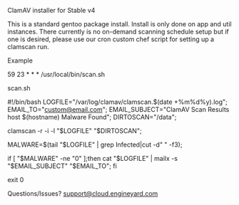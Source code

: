 ClamAV installer for Stable v4


This is a standard gentoo package install. 
Install is only done on app and util instances.
There currently is no on-demand scanning schedule setup but if one is desired, please use our cron custom chef script for setting up a clamscan run.

Example

59 23 * * * /usr/local/bin/scan.sh


scan.sh


#!/bin/bash
LOGFILE="/var/log/clamav/clamscan.$(date +%m%d%y).log";
EMAIL_TO="custom@email.com";
EMAIL_SUBJECT="ClamAV Scan Results host $(hostname) Malware Found";
DIRTOSCAN="/data";

clamscan -r -i  -l "$LOGFILE" "$DIRTOSCAN";

MALWARE=$(tail "$LOGFILE" | grep Infected|cut -d" " -f3);

if [ "$MALWARE" -ne "0" ];then
        cat "$LOGFILE" | mailx  -s "$EMAIL_SUBJECT" "$EMAIL_TO";
 fi

exit 0




Questions/Issues?
support@cloud.engineyard.com

